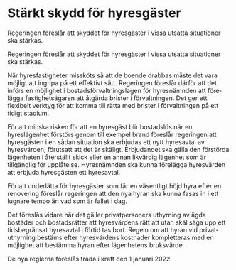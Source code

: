 # Stärkt skydd för hyresgäster

Regeringen föreslår att skyddet för hyresgäster i vissa utsatta situationer ska stärkas.

Regeringen föreslår att skyddet för hyresgäster i vissa utsatta situationer ska stärkas.

När hyresfastigheter missköts så att de boende drabbas måste det vara möjligt att ingripa på ett effektivt sätt. Regeringen föreslår därför att det införs en möjlighet i bostadsförvaltningslagen för hyresnämnden att före­lägga fastighetsägaren att åtgärda brister i förvaltningen. Det ger ett flexibelt verktyg för att komma till rätta med brister i förvaltningen på ett tidigt stadium.

För att minska risken för att en hyresgäst blir bostadslös när en hyreslägenhet förstörs genom till exempel brand föreslår regeringen att hyresgästen i en sådan situation ska erbjudas ett nytt hyresavtal av hyresvärden, förutsatt att det är skäligt. Erbjudandet ska gälla den förstörda lägenheten i återställt skick eller en annan likvärdig lägenhet som är tillgänglig för upplåtelse. Hyresnämnden ska kunna förelägga hyresvärden att erbjuda hyresgästen ett hyresavtal.

För att underlätta för hyresgäster som får en väsentligt höjd hyra efter en renovering föreslår regeringen att den nya hyran ska kunna fasas in i ett lugnare tempo än vad som är fallet i dag.

Det föreslås vidare när det gäller privatpersoners uthyrning av ägda bostäder och bostadsrätter att hyresvärdens rätt att utan skäl säga upp ett tidsbegränsat hyresavtal i förtid tas bort. Regeln om att hyran vid privat­uthyrning bestäms efter hyresvärdens kostnader kompletteras med en möjlighet att bestämma hyran efter lägenhetens bruksvärde.

De nya reglerna föreslås träda i kraft den 1 januari 2022.
